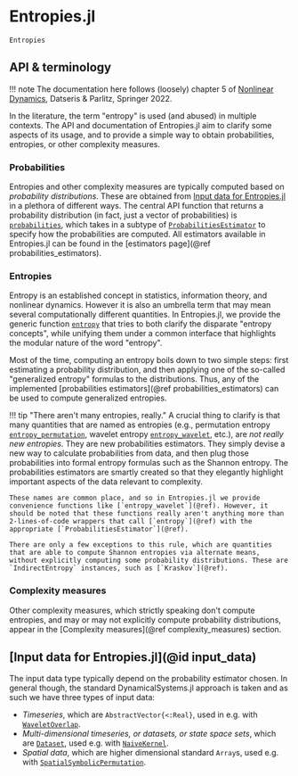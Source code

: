 # Entropies.jl

```@docs
Entropies
```

## API & terminology

!!! note
    The documentation here follows (loosely) chapter 5 of
    [Nonlinear Dynamics](https://link.springer.com/book/10.1007/978-3-030-91032-7),
    Datseris & Parlitz, Springer 2022.

In the literature, the term "entropy" is used (and abused) in multiple contexts.
The API and documentation of Entropies.jl aim to clarify some aspects of its usage, and
to provide a simple way to obtain probabilities, entropies, or other complexity measures.

### Probabilities

Entropies and other complexity measures are typically computed based on _probability distributions_.
These are obtained from [Input data for Entropies.jl](@ref) in a plethora of different ways.
The central API function that returns a probability distribution (in fact, just a vector of probabilities) is [`probabilities`](@ref), which takes in a subtype of [`ProbabilitiesEstimator`](@ref) to specify how the probabilities are computed.
All estimators available in Entropies.jl can be found in the [estimators page](@ref probabilities_estimators).

### Entropies

Entropy is an established concept in statistics, information theory, and nonlinear dynamics.
However it is also an umbrella term that may mean several computationally different quantities.
In Entropies.jl, we provide the generic function [`entropy`](@ref) that tries to both clarify the disparate "entropy concepts", while unifying them under a common interface that highlights the modular nature of the word "entropy".

Most of the time, computing an entropy boils down to two simple steps: first estimating a probability distribution, and then applying one of the so-called "generalized entropy" formulas to the distributions.
Thus, any of the implemented [probabilities estimators](@ref probabilities_estimators) can be used to compute generalized entropies.

!!! tip "There aren't many entropies, really."
    A crucial thing to clarify is that many quantities that are named as entropies (e.g., permutation entropy [`entropy_permutation`](@ref), wavelet entropy [`entropy_wavelet`](@ref), etc.), are _not really new entropies_. They are new probabilities estimators. They simply devise a new way to calculate probabilities from data, and then plug those probabilities into formal entropy formulas such as the Shannon entropy. The probabilities estimators are smartly created so that they elegantly highlight important aspects of the data relevant to complexity.

    These names are common place, and so in Entropies.jl we provide convenience functions like [`entropy_wavelet`](@ref). However, it should be noted that these functions really aren't anything more than 2-lines-of-code wrappers that call [`entropy`](@ref) with the appropriate [`ProbabilitiesEstimator`](@ref).

    There are only a few exceptions to this rule, which are quantities that are able to compute Shannon entropies via alternate means, without explicitly computing some probability distributions. These are `IndirectEntropy` instances, such as [`Kraskov`](@ref).

### Complexity measures

Other complexity measures, which strictly speaking don't compute entropies, and may or may not explicitly compute probability distributions, appear in the [Complexity measures](@ref complexity_measures) section.

## [Input data for Entropies.jl](@id input_data)

The input data type typically depend on the probability estimator chosen. In general though, the standard DynamicalSystems.jl approach is taken and as such we have three types of input data:

- _Timeseries_, which are `AbstractVector{<:Real}`, used in e.g. with [`WaveletOverlap`](@ref).
- _Multi-dimensional timeseries, or datasets, or state space sets_, which are [`Dataset`](@ref), used e.g. with [`NaiveKernel`](@ref).
- _Spatial data_, which are higher dimensional standard `Array`s, used e.g. with  [`SpatialSymbolicPermutation`](@ref).
